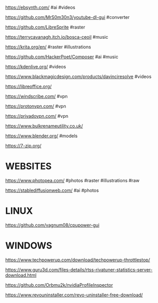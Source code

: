 https://ebsynth.com/ #ai #videos

https://github.com/MrS0m30n3/youtube-dl-gui #converter

https://github.com/LibreSprite #raster

https://terrycavanagh.itch.io/bosca-ceoil #music

https://krita.org/en/ #raster #illustrations 

https://github.com/HackerPoet/Composer #ai #music 

https://kdenlive.org/ #videos 

https://www.blackmagicdesign.com/products/davinciresolve #videos 

https://libreoffice.org/

https://windscribe.com/ #vpn

https://protonvpn.com/ #vpn 

https://privadovpn.com/ #vpn

https://www.bulkrenameutility.co.uk/

https://www.blender.org/ #models 

https://7-zip.org/

# WEBSITES

https://www.photopea.com/ #photos #raster #illustrations #raw

https://stablediffusionweb.com/ #ai #photos

# LINUX

https://github.com/vagnum08/cpupower-gui

# WINDOWS

https://www.techpowerup.com/download/techpowerup-throttlestop/

https://www.guru3d.com/files-details/rtss-rivatuner-statistics-server-download.html

https://github.com/Orbmu2k/nvidiaProfileInspector

https://www.revouninstaller.com/revo-uninstaller-free-download/
